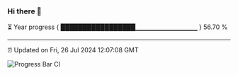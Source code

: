 ### Hi there 👋

⏳ Year progress { █████████████████▁▁▁▁▁▁▁▁▁▁▁▁▁ } 56.70 %

---

⏰ Updated on Fri, 26 Jul 2024 12:07:08 GMT

![Progress Bar CI](https://github.com/liununu/liununu/workflows/Progress%20Bar%20CI/badge.svg)
